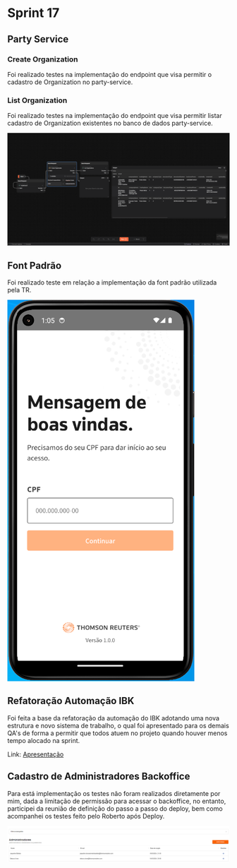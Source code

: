 # Sprint 17

## Party Service
### Create Organization
Foi realizado testes na implementação do endpoint que visa permitir o cadastro de Organization no party-service.

### List Organization
Foi realizado testes na implementação do endpoint que visa permitir listar cadastro de Organization existentes no banco de dados party-service.

![FlowOrganization](./arquivos/flowOrganization.gif)

## Font Padrão
Foi realizado teste em relação a implementação da font padrão utilizada pela TR.</br>

![FontApp](./arquivos/Screenshot_23.png)

## Refatoração Automação IBK
Foi feita a base da refatoração da automação do IBK adotando uma nova estrutura e novo sistema de trabalho, o qual foi apresentado para os demais QA's de forma a permitir que todos atuem no projeto quando houver menos tempo alocado na sprint.

Link: [Apresentação](https://trten-my.sharepoint.com/:v:/g/personal/bruno_lima_thomsonreuters_com/EYVb4Wyn8KZFnF8y7AChVGIBUCEgGUXqpdA6PfqlOqG6Ag?referrer=Teams.TEAMS-ELECTRON&referrerScenario=MeetingChicletGetLink.view.view)

## Cadastro de Administradores Backoffice
Para está implementação os testes não foram realizados diretamente por mim, dada a limitação de permissão para acessar o backoffice, no entanto, participei da reunião de definição do passo a passo do deploy, bem como acompanhei os testes feito pelo Roberto após Deploy.

![Administradores](./arquivos/Screenshot_28.png)